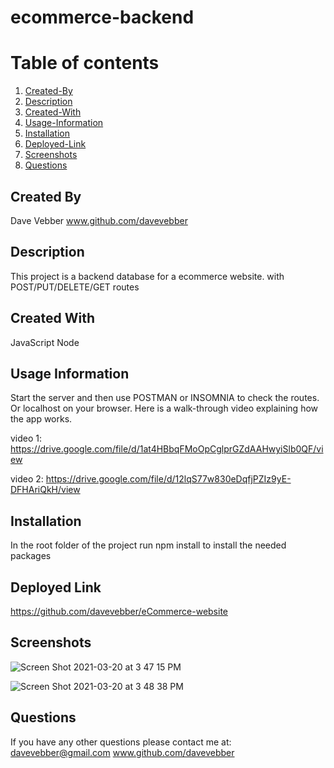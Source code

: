 
# ecommerce-backend

# Table of contents
1. [Created-By](#created-by)
3. [Description](#description)
4. [Created-With](#created-with)
5. [Usage-Information](#usage)
7. [Installation](#install)
8. [Deployed-Link](#deployed-link)
9. [Screenshots](#screenshots)
10. [Questions](#questions)

## Created By <a name="created-by"></a>
Dave Vebber
www.github.com/davevebber

## Description <a name="description"></a>
This project is a backend database for a ecommerce website. with POST/PUT/DELETE/GET routes

## Created With <a name="created-with"></a>
JavaScript
Node

## Usage Information <a name="usage"></a>
Start the server and then use POSTMAN or INSOMNIA to check the routes. Or localhost on your browser. Here is a walk-through video explaining how the app works.

video 1:
https://drive.google.com/file/d/1at4HBbqFMoOpCglprGZdAAHwyiSlb0QF/view

video 2:
https://drive.google.com/file/d/12lqS77w830eDqfjPZIz9yE-DFHAriQkH/view

## Installation <a name="install"></a>
In the root folder of the project run npm install to install the needed packages

## Deployed Link <a name="deployed-link"></a>
https://github.com/davevebber/eCommerce-website

## Screenshots <a name="screenshots"></a>
![Screen Shot 2021-03-20 at 3 47 15 PM](https://user-images.githubusercontent.com/75150876/111887660-cac46b00-8993-11eb-9800-1cdd7176d62c.png)

![Screen Shot 2021-03-20 at 3 48 38 PM](https://user-images.githubusercontent.com/75150876/111887694-ff382700-8993-11eb-8a66-5fa6813f835d.png)

## Questions <a name="questions"></a>
If you have any other questions please contact me at:
davevebber@gmail.com
www.github.com/davevebber